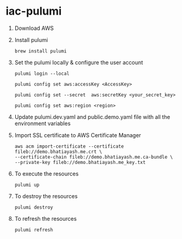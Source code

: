 # iac-pulumi

1. Download AWS 

2. Install pulumi

    ```
   brew install pulumi
   ```

3. Set the pulumi locally & configure the user account
    ```
   pulumi login --local
   ```
    ```
   pulumi config set aws:accessKey <AccessKey>
   ```
   ```
   pulumi config set --secret  aws:secretKey <your_secret_key>
   ```
   ```
   pulumi config set aws:region <region>
   ```

4. Update pulumi.dev.yaml and public.demo.yaml file with all the environment variables
   
5. Import SSL certificate to AWS Certificate Manager
   ```
   aws acm import-certificate --certificate fileb://demo.bhatiayash.me.crt \
   --certificate-chain fileb://demo.bhatiayash.me.ca-bundle \
   --private-key fileb://demo.bhatiayash.me_key.txt
   ```

6. To execute the resources
    ```
   pulumi up
   ```
7. To destroy the resources
    ```
   pulumi destroy
   ```
8. To refresh the resources
    ```
   pulumi refresh
   ```
